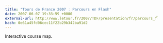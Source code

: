 ```yaml
---
title: "Tours de France 2007 : Parcours en Flash"
date: 2007-06-07 19:33:59 +0000
external-url: http://www.letour.fr/2007/TDF/presentation/fr/parcours_flash.html
hash: 0e61a45fd06cec11f22b29b342ba91d2
---
```


Interactive course map.
